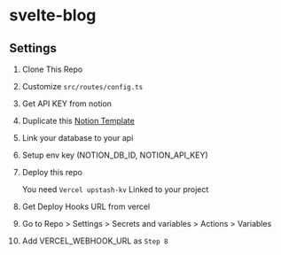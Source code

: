 # svelte-blog

## Settings

1. Clone This Repo
2. Customize `src/routes/config.ts`
3. Get API KEY from notion
4. Duplicate this [Notion Template](https://morethanmin.notion.site/12c38b5f459d4eb9a759f92fba6cea36?v=2e7962408e3842b2a1a801bf3546edda)
5. Link your database to your api
6. Setup env key (NOTION_DB_ID, NOTION_API_KEY)
7. Deploy this repo

   You need `Vercel upstash-kv` Linked to your project

8. Get Deploy Hooks URL from vercel
9. Go to Repo > Settings > Secrets and variables > Actions > Variables
10. Add VERCEL_WEBHOOK_URL as `Step 8`

